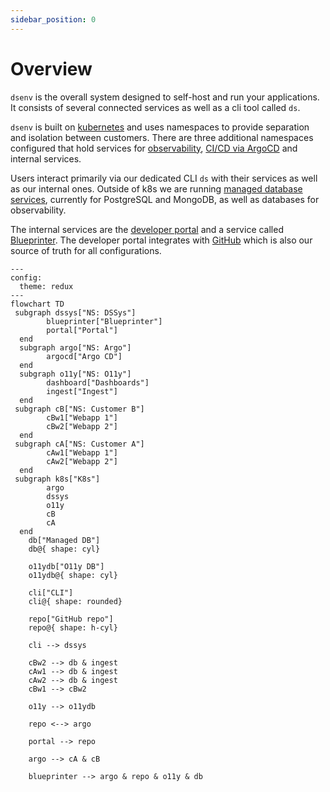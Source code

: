 ```yaml
---
sidebar_position: 0
---
```

# Overview

`dsenv` is the overall system designed to self-host and run your applications.
It consists of several connected services as well as a cli tool called `ds`.

`dsenv` is built on [kubernetes](/docs/architecture/k8s) and uses namespaces to provide separation and isolation between customers.
There are three additional namespaces configured that hold services for [observability](/docs/architecture/o11y), [CI/CD via ArgoCD](/docs/architecture/cicd) and internal services.

Users interact primarily via our dedicated CLI `ds` with their services as well as our internal ones.
Outside of k8s we are running [managed database services](/docs/architecture/databases), currently for PostgreSQL and MongoDB, as well as databases for observability.

The internal services are the [developer portal](/docs/architecture/portal) and a service called [Blueprinter](/docs/architecture/blueprinter). The developer portal integrates with [GitHub](/docs/architecture/repo) which is also our source of truth for all configurations.

```mermaid
---
config:
  theme: redux
---
flowchart TD
 subgraph dssys["NS: DSSys"]
        blueprinter["Blueprinter"]
        portal["Portal"]
  end
  subgraph argo["NS: Argo"]
        argocd["Argo CD"]
  end
  subgraph o11y["NS: O11y"]
        dashboard["Dashboards"]
        ingest["Ingest"]
  end
 subgraph cB["NS: Customer B"]
        cBw1["Webapp 1"]
        cBw2["Webapp 2"]
  end
 subgraph cA["NS: Customer A"]
        cAw1["Webapp 1"]
        cAw2["Webapp 2"]
  end
 subgraph k8s["K8s"]
        argo
        dssys
        o11y
        cB
        cA
  end
    db["Managed DB"]
    db@{ shape: cyl}

    o11ydb["O11y DB"]
    o11ydb@{ shape: cyl}

    cli["CLI"]
    cli@{ shape: rounded}

    repo["GitHub repo"]
    repo@{ shape: h-cyl}

    cli --> dssys

    cBw2 --> db & ingest
    cAw1 --> db & ingest
    cAw2 --> db & ingest
    cBw1 --> cBw2
    
    o11y --> o11ydb

    repo <--> argo

    portal --> repo

    argo --> cA & cB

    blueprinter --> argo & repo & o11y & db

```